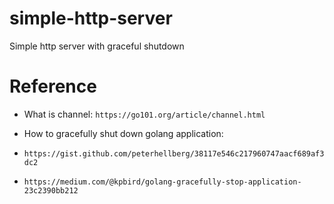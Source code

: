 # simple-http-server
Simple http server with graceful shutdown

# Reference

+ What is channel: `https://go101.org/article/channel.html`
+ How to gracefully shut down golang application:

 + `https://gist.github.com/peterhellberg/38117e546c217960747aacf689af3dc2`
 + `https://medium.com/@kpbird/golang-gracefully-stop-application-23c2390bb212`


